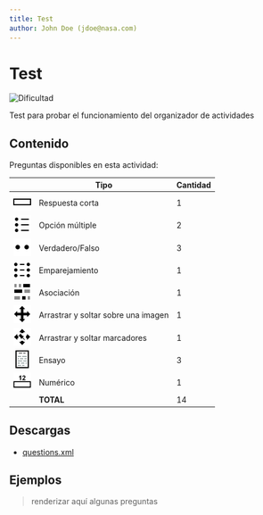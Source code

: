 ```yaml
---
title: Test
author: John Doe (jdoe@nasa.com)
---
```


# Test


![Dificultad](https://img.shields.io/badge/Dificultad-Media-yellow)


Test para probar el funcionamiento del organizador de actividades

## Contenido

Preguntas disponibles en esta actividad:

|   | Tipo              | Cantidad                   |
| - | ----------------- | -------------------------- |
| ![](https://raw.githubusercontent.com/iescanarias/actividades/main/.activities-organizer/icons/shortanswer.svg) | Respuesta corta | 1 |
| ![](https://raw.githubusercontent.com/iescanarias/actividades/main/.activities-organizer/icons/multichoice.svg) | Opción múltiple | 2 |
| ![](https://raw.githubusercontent.com/iescanarias/actividades/main/.activities-organizer/icons/truefalse.svg) | Verdadero/Falso | 3 |
| ![](https://raw.githubusercontent.com/iescanarias/actividades/main/.activities-organizer/icons/matching.svg) | Emparejamiento | 1 |
| ![](https://raw.githubusercontent.com/iescanarias/actividades/main/.activities-organizer/icons/cloze.svg) | Asociación | 1 |
| ![](https://raw.githubusercontent.com/iescanarias/actividades/main/.activities-organizer/icons/ddimageortext.svg) | Arrastrar y soltar sobre una imagen | 1 |
| ![](https://raw.githubusercontent.com/iescanarias/actividades/main/.activities-organizer/icons/ddmarker.svg) | Arrastrar y soltar marcadores | 1 |
| ![](https://raw.githubusercontent.com/iescanarias/actividades/main/.activities-organizer/icons/essay.svg) | Ensayo | 3 |
| ![](https://raw.githubusercontent.com/iescanarias/actividades/main/.activities-organizer/icons/numerical.svg) | Numérico | 1 |
|   | **TOTAL**         | 14 |

## Descargas

- [questions.xml](https://raw.githubusercontent.com/iescanarias/actividades/main/./.actirepo/test/questions.xml)


## Ejemplos

> renderizar aquí algunas preguntas